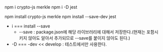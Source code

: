 npm i crypto-js merkle
npm i -D jest

npm install crypto-js merkle
npm install --save-dev jest

- i === install --save
   - --save : package.json에 해당 라이브러리에 대해서 저장한다.(현재는 포함시키지 않아도 알아서 추가되므로 --save를 붙이지 않아도 된다.)
- -D === -dev << develop : 테스트에서만 사용한다.